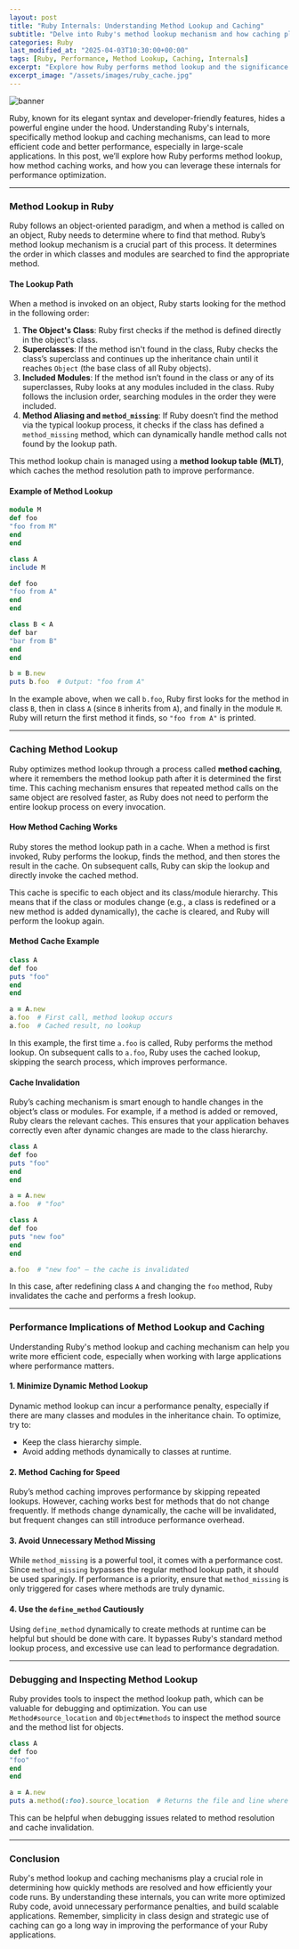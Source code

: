 ```yaml
---
layout: post
title: "Ruby Internals: Understanding Method Lookup and Caching"
subtitle: "Delve into Ruby's method lookup mechanism and how caching plays a critical role in performance optimization."
categories: Ruby
last_modified_at: "2025-04-03T10:30:00+00:00"
tags: [Ruby, Performance, Method Lookup, Caching, Internals]
excerpt: "Explore how Ruby performs method lookup and the significance of caching in optimizing performance in object-oriented programming."
excerpt_image: "/assets/images/ruby_cache.jpg"
---
```


![banner](/assets/images/ruby_cache.jpg)

Ruby, known for its elegant syntax and developer-friendly features, hides a powerful engine under the hood. Understanding Ruby's internals, specifically method lookup and caching mechanisms, can lead to more efficient code and better performance, especially in large-scale applications. In this post, we’ll explore how Ruby performs method lookup, how method caching works, and how you can leverage these internals for performance optimization.

---

### Method Lookup in Ruby

Ruby follows an object-oriented paradigm, and when a method is called on an object, Ruby needs to determine where to find that method. Ruby’s method lookup mechanism is a crucial part of this process. It determines the order in which classes and modules are searched to find the appropriate method.

#### The Lookup Path

When a method is invoked on an object, Ruby starts looking for the method in the following order:

1. **The Object's Class**: Ruby first checks if the method is defined directly in the object's class.
2. **Superclasses**: If the method isn't found in the class, Ruby checks the class’s superclass and continues up the inheritance chain until it reaches `Object` (the base class of all Ruby objects).
3. **Included Modules**: If the method isn’t found in the class or any of its superclasses, Ruby looks at any modules included in the class. Ruby follows the inclusion order, searching modules in the order they were included.
4. **Method Aliasing and `method_missing`**: If Ruby doesn’t find the method via the typical lookup process, it checks if the class has defined a `method_missing` method, which can dynamically handle method calls not found by the lookup path.

This method lookup chain is managed using a **method lookup table (MLT)**, which caches the method resolution path to improve performance.

#### Example of Method Lookup

```ruby
module M
def foo
"foo from M"
end
end

class A
include M

def foo
"foo from A"
end
end

class B < A
def bar
"bar from B"
end
end

b = B.new
puts b.foo  # Output: "foo from A"
```

In the example above, when we call `b.foo`, Ruby first looks for the method in class `B`, then in class `A` (since `B` inherits from `A`), and finally in the module `M`. Ruby will return the first method it finds, so `"foo from A"` is printed.

---

### Caching Method Lookup

Ruby optimizes method lookup through a process called **method caching**, where it remembers the method lookup path after it is determined the first time. This caching mechanism ensures that repeated method calls on the same object are resolved faster, as Ruby does not need to perform the entire lookup process on every invocation.

#### How Method Caching Works

Ruby stores the method lookup path in a cache. When a method is first invoked, Ruby performs the lookup, finds the method, and then stores the result in the cache. On subsequent calls, Ruby can skip the lookup and directly invoke the cached method.

This cache is specific to each object and its class/module hierarchy. This means that if the class or modules change (e.g., a class is redefined or a new method is added dynamically), the cache is cleared, and Ruby will perform the lookup again.

#### Method Cache Example

```ruby
class A
def foo
puts "foo"
end
end

a = A.new
a.foo  # First call, method lookup occurs
a.foo  # Cached result, no lookup
```

In this example, the first time `a.foo` is called, Ruby performs the method lookup. On subsequent calls to `a.foo`, Ruby uses the cached lookup, skipping the search process, which improves performance.

#### Cache Invalidation

Ruby’s caching mechanism is smart enough to handle changes in the object’s class or modules. For example, if a method is added or removed, Ruby clears the relevant caches. This ensures that your application behaves correctly even after dynamic changes are made to the class hierarchy.

```ruby
class A
def foo
puts "foo"
end
end

a = A.new
a.foo  # "foo"

class A
def foo
puts "new foo"
end
end

a.foo  # "new foo" – the cache is invalidated
```

In this case, after redefining class `A` and changing the `foo` method, Ruby invalidates the cache and performs a fresh lookup.

---

### Performance Implications of Method Lookup and Caching

Understanding Ruby's method lookup and caching mechanism can help you write more efficient code, especially when working with large applications where performance matters.

#### 1. **Minimize Dynamic Method Lookup**
Dynamic method lookup can incur a performance penalty, especially if there are many classes and modules in the inheritance chain. To optimize, try to:
- Keep the class hierarchy simple.
- Avoid adding methods dynamically to classes at runtime.

#### 2. **Method Caching for Speed**
Ruby’s method caching improves performance by skipping repeated lookups. However, caching works best for methods that do not change frequently. If methods change dynamically, the cache will be invalidated, but frequent changes can still introduce performance overhead.

#### 3. **Avoid Unnecessary Method Missing**
While `method_missing` is a powerful tool, it comes with a performance cost. Since `method_missing` bypasses the regular method lookup path, it should be used sparingly. If performance is a priority, ensure that `method_missing` is only triggered for cases where methods are truly dynamic.

#### 4. **Use the `define_method` Cautiously**
Using `define_method` dynamically to create methods at runtime can be helpful but should be done with care. It bypasses Ruby's standard method lookup process, and excessive use can lead to performance degradation.

---

### Debugging and Inspecting Method Lookup

Ruby provides tools to inspect the method lookup path, which can be valuable for debugging and optimization. You can use `Method#source_location` and `Object#methods` to inspect the method source and the method list for objects.

```ruby
class A
def foo
"foo"
end
end

a = A.new
puts a.method(:foo).source_location  # Returns the file and line where foo is defined
```

This can be helpful when debugging issues related to method resolution and cache invalidation.

---

### Conclusion

Ruby's method lookup and caching mechanisms play a crucial role in determining how quickly methods are resolved and how efficiently your code runs. By understanding these internals, you can write more optimized Ruby code, avoid unnecessary performance penalties, and build scalable applications. Remember, simplicity in class design and strategic use of caching can go a long way in improving the performance of your Ruby applications.

